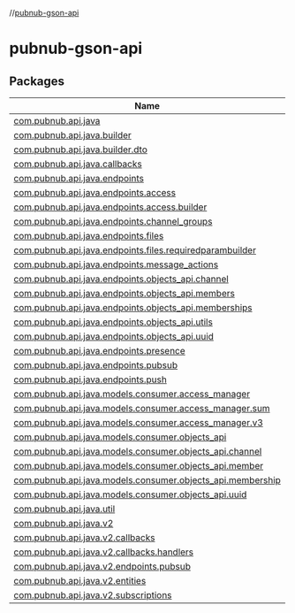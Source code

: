 //[pubnub-gson-api](index.md)

# pubnub-gson-api

## Packages

| Name |
|---|
| [com.pubnub.api.java](pubnub-gson-api/com.pubnub.api.java/index.md) |
| [com.pubnub.api.java.builder](pubnub-gson-api/com.pubnub.api.java.builder/index.md) |
| [com.pubnub.api.java.builder.dto](pubnub-gson-api/com.pubnub.api.java.builder.dto/index.md) |
| [com.pubnub.api.java.callbacks](pubnub-gson-api/com.pubnub.api.java.callbacks/index.md) |
| [com.pubnub.api.java.endpoints](pubnub-gson-api/com.pubnub.api.java.endpoints/index.md) |
| [com.pubnub.api.java.endpoints.access](pubnub-gson-api/com.pubnub.api.java.endpoints.access/index.md) |
| [com.pubnub.api.java.endpoints.access.builder](pubnub-gson-api/com.pubnub.api.java.endpoints.access.builder/index.md) |
| [com.pubnub.api.java.endpoints.channel_groups](pubnub-gson-api/com.pubnub.api.java.endpoints.channel_groups/index.md) |
| [com.pubnub.api.java.endpoints.files](pubnub-gson-api/com.pubnub.api.java.endpoints.files/index.md) |
| [com.pubnub.api.java.endpoints.files.requiredparambuilder](pubnub-gson-api/com.pubnub.api.java.endpoints.files.requiredparambuilder/index.md) |
| [com.pubnub.api.java.endpoints.message_actions](pubnub-gson-api/com.pubnub.api.java.endpoints.message_actions/index.md) |
| [com.pubnub.api.java.endpoints.objects_api.channel](pubnub-gson-api/com.pubnub.api.java.endpoints.objects_api.channel/index.md) |
| [com.pubnub.api.java.endpoints.objects_api.members](pubnub-gson-api/com.pubnub.api.java.endpoints.objects_api.members/index.md) |
| [com.pubnub.api.java.endpoints.objects_api.memberships](pubnub-gson-api/com.pubnub.api.java.endpoints.objects_api.memberships/index.md) |
| [com.pubnub.api.java.endpoints.objects_api.utils](pubnub-gson-api/com.pubnub.api.java.endpoints.objects_api.utils/index.md) |
| [com.pubnub.api.java.endpoints.objects_api.uuid](pubnub-gson-api/com.pubnub.api.java.endpoints.objects_api.uuid/index.md) |
| [com.pubnub.api.java.endpoints.presence](pubnub-gson-api/com.pubnub.api.java.endpoints.presence/index.md) |
| [com.pubnub.api.java.endpoints.pubsub](pubnub-gson-api/com.pubnub.api.java.endpoints.pubsub/index.md) |
| [com.pubnub.api.java.endpoints.push](pubnub-gson-api/com.pubnub.api.java.endpoints.push/index.md) |
| [com.pubnub.api.java.models.consumer.access_manager](pubnub-gson-api/com.pubnub.api.java.models.consumer.access_manager/index.md) |
| [com.pubnub.api.java.models.consumer.access_manager.sum](pubnub-gson-api/com.pubnub.api.java.models.consumer.access_manager.sum/index.md) |
| [com.pubnub.api.java.models.consumer.access_manager.v3](pubnub-gson-api/com.pubnub.api.java.models.consumer.access_manager.v3/index.md) |
| [com.pubnub.api.java.models.consumer.objects_api](pubnub-gson-api/com.pubnub.api.java.models.consumer.objects_api/index.md) |
| [com.pubnub.api.java.models.consumer.objects_api.channel](pubnub-gson-api/com.pubnub.api.java.models.consumer.objects_api.channel/index.md) |
| [com.pubnub.api.java.models.consumer.objects_api.member](pubnub-gson-api/com.pubnub.api.java.models.consumer.objects_api.member/index.md) |
| [com.pubnub.api.java.models.consumer.objects_api.membership](pubnub-gson-api/com.pubnub.api.java.models.consumer.objects_api.membership/index.md) |
| [com.pubnub.api.java.models.consumer.objects_api.uuid](pubnub-gson-api/com.pubnub.api.java.models.consumer.objects_api.uuid/index.md) |
| [com.pubnub.api.java.util](pubnub-gson-api/com.pubnub.api.java.util/index.md) |
| [com.pubnub.api.java.v2](pubnub-gson-api/com.pubnub.api.java.v2/index.md) |
| [com.pubnub.api.java.v2.callbacks](pubnub-gson-api/com.pubnub.api.java.v2.callbacks/index.md) |
| [com.pubnub.api.java.v2.callbacks.handlers](pubnub-gson-api/com.pubnub.api.java.v2.callbacks.handlers/index.md) |
| [com.pubnub.api.java.v2.endpoints.pubsub](pubnub-gson-api/com.pubnub.api.java.v2.endpoints.pubsub/index.md) |
| [com.pubnub.api.java.v2.entities](pubnub-gson-api/com.pubnub.api.java.v2.entities/index.md) |
| [com.pubnub.api.java.v2.subscriptions](pubnub-gson-api/com.pubnub.api.java.v2.subscriptions/index.md) |
